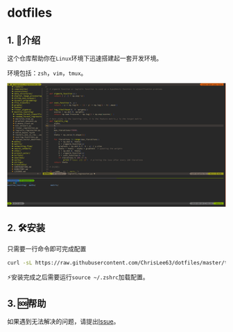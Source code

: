 # dotfiles

## 1. :pencil:介绍

这个仓库帮助你在`Linux`环境下迅速搭建起一套开发环境。

环境包括：`zsh`，`vim`，`tmux`。

![screenshot](https://github.com/520Chris/dotfiles/blob/master/imgs/screenshot.png)

## 2. :hammer_and_wrench:安装

只需要一行命令即可完成配置

```bash
curl -sL https://raw.githubusercontent.com/ChrisLee63/dotfiles/master/tools/install_dev_env.sh > install.sh && bash install.sh
```

:zap:安装完成之后需要运行`source ~/.zshrc`加载配置。

## 3. :sos:帮助

如果遇到无法解决的问题，请提出[Issue](https://github.com/ppnman/code-env/issues)。
